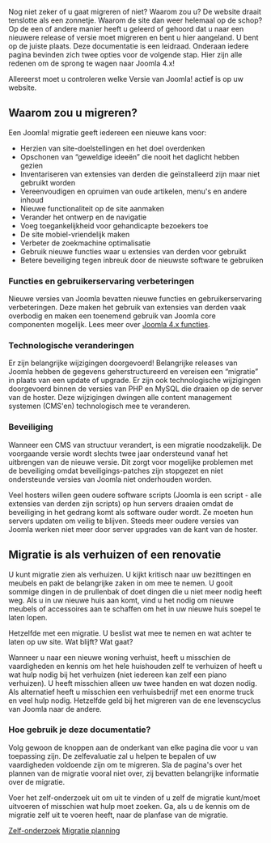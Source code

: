 <!-- Filename: Why_Migrate / Display title: Waarom migreren -->

Nog niet zeker of u gaat migreren of niet? Waarom zou u? De website
draait tenslotte als een zonnetje. Waarom de site dan weer helemaal op
de schop? Op de een of andere manier heeft u geleerd of gehoord dat u
naar een nieuwere release of versie moet migreren en bent u hier
aangeland. U bent op de juiste plaats. Deze documentatie is een
leidraad. Onderaan iedere pagina bevinden zich twee opties voor de
volgende stap. Hier zijn alle redenen om de sprong te wagen naar Joomla
4.x!

Allereerst moet u controleren welke  Versie van
Joomla!
actief is op uw website.

## Waarom zou u migreren?

Een Joomla! migratie geeft iedereen een nieuwe kans voor:

- Herzien van site-doelstellingen en het doel overdenken
- Opschonen van “geweldige ideeën” die nooit het daglicht hebben gezien
- Inventariseren van extensies van derden die geïnstalleerd zijn maar
  niet gebruikt worden
- Vereenvoudigen en opruimen van oude artikelen, menu's en andere inhoud
- Nieuwe functionaliteit op de site aanmaken
- Verander het ontwerp en de navigatie
- Voeg toegankelijkheid voor gehandicapte bezoekers toe
- De site mobiel-vriendelijk maken
- Verbeter de zoekmachine optimalisatie
- Gebruik nieuwe functies waar u extensies van derden voor gebruikt
- Betere beveiliging tegen inbreuk door de nieuwste software te
  gebruiken

### Functies en gebruikerservaring verbeteringen

Nieuwe versies van Joomla bevatten nieuwe functies en gebruikerservaring
verbeteringen. Deze maken het gebruik van extensies van derden vaak
overbodig en maken een toenemend gebruik van Joomla core componenten
mogelijk. Lees meer over
<a href="https://www.joomla.org/4/" class="external text"
target="_blank" rel="noreferrer noopener">Joomla 4.x functies</a>.

### Technologische veranderingen

Er zijn belangrijke wijzigingen doorgevoerd! Belangrijke releases van
Joomla hebben de gegevens geherstructureerd en vereisen een “migratie”
in plaats van een update of upgrade. Er zijn ook technologische
wijzigingen doorgevoerd binnen de versies van PHP en MySQL die draaien
op de server van de hoster. Deze wijzigingen dwingen alle content
management systemen (CMS'en) technologisch mee te veranderen.

### Beveiliging

Wanneer een CMS van structuur verandert, is een migratie noodzakelijk.
De voorgaande versie wordt slechts twee jaar ondersteund vanaf het
uitbrengen van de nieuwe versie. Dit zorgt voor mogelijke problemen met
de beveiliging omdat beveiligings-patches zijn stopgezet en niet
ondersteunde versies van Joomla niet onderhouden worden.

Veel hosters willen geen oudere software scripts (Joomla is een script -
alle extensies van derden zijn scripts) op hun servers draaien omdat de
beveiliging in het gedrang komt als software ouder wordt. Ze moeten hun
servers updaten om veilig te blijven. Steeds meer oudere versies van
Joomla werken niet meer door server upgrades van de kant van de hoster.

## Migratie is als verhuizen of een renovatie

U kunt migratie zien als verhuizen. U kijkt kritisch naar uw bezittingen
en meubels en pakt de belangrijke zaken in om mee te nemen. U gooit
sommige dingen in de prullenbak of doet dingen die u niet meer nodig
heeft weg. Als u in uw nieuwe huis aan komt, vind u het nodig om nieuwe
meubels of accessoires aan te schaffen om het in uw nieuwe huis soepel
te laten lopen.

Hetzelfde met een migratie. U beslist wat mee te nemen en wat achter te
laten op uw site. Wat blijft? Wat gaat?

Wanneer u naar een nieuwe woning verhuist, heeft u misschien de
vaardigheden en kennis om het hele huishouden zelf te verhuizen of heeft
u wat hulp nodig bij het verhuizen (niet iedereen kan zelf een piano
verhuizen). U heeft misschien alleen uw twee handen en wat dozen nodig.
Als alternatief heeft u misschien een verhuisbedrijf met een enorme
truck en veel hulp nodig. Hetzelfde geld bij het migreren van de ene
levenscyclus van Joomla naar de andere.

### Hoe gebruik je deze documentatie?

Volg gewoon de knoppen aan de onderkant van elke pagina die voor u van
toepassing zijn. De zelfevaluatie zal u helpen te bepalen of uw
vaardigheden voldoende zijn om te migreren. Sla de pagina's over het
plannen van de migratie vooral niet over, zij bevatten belangrijke
informatie over de migratie.

Voer het zelf-onderzoek uit om uit te vinden of u zelf de migratie
kunt/moet uitvoeren of misschien wat hulp moet zoeken. Ga, als u de
kennis om de migratie zelf uit te voeren heeft, naar de planfase van de
migratie.

<a href="https://docs.joomla.org/Migration_Step_by_Step_Self_Assessment"
id="content-button" class="button expand success">Zelf-onderzoek</a>
<a href="https://docs.joomla.org/Planning_for_Migration"
id="content-button" class="button expand">Migratie planning</a>
